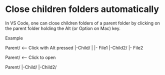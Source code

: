 # Close children folders automatically
In VS Code, one can close children folders of a parent folder by clicking on the parent folder holding the Alt (or Option on Mac) key.

Example

Parent/ <-- Click with Alt pressed
|-Child/
| |- File1
|-Child2/
  |- File2
  
Parent/ <-- Click to open

Parent/
|-Child/
|-Child2/

